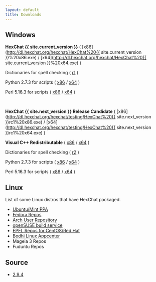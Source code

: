 ```yaml
---
layout: default
title: Downloads
---
```


## Windows
**HexChat {{ site.current_version }}** ( [x86](http://dl.hexchat.org/hexchat/HexChat%20{{ site.current_version }}%20x86.exe) / [x64](http://dl.hexchat.org/hexchat/HexChat%20{{ site.current_version }}%20x64.exe) )

<!-- **Required Visual C++ Redistributable** ( [x86](https://www.microsoft.com/en-us/download/details.aspx?id=8328) / [x64](https://www.microsoft.com/en-us/download/details.aspx?id=13523) ) -->

Dictionaries for spell checking ( [r1](http://dl.hexchat.org/hexchat/HexChat%20Spelling%20Dictionaries%20r1.exe) )

Python 2.7.3 for scripts ( [x86](http://python.org/ftp/python/2.7.3/python-2.7.3.msi) / [x64](http://python.org/ftp/python/2.7.3/python-2.7.3.amd64.msi) )

Perl 5.16.3 for scripts ( [x86](http://strawberry-perl.googlecode.com/files/strawberry-perl-5.16.3.1-32bit.msi) / [x64](http://strawberry-perl.googlecode.com/files/strawberry-perl-5.16.3.1-64bit.msi) )

<br />

**HexChat {{ site.next_version }} Release Candidate** ( [x86](http://dl.hexchat.org/hexchat/testing/HexChat%20{{ site.next_version }}rc1%20x86.exe) / [x64](http://dl.hexchat.org/hexchat/testing/HexChat%20{{ site.next_version }}rc1%20x64.exe) )

**Visual C++ Redistributable** ( [x86](https://www.microsoft.com/en-us/download/details.aspx?id=8328) / [x64](https://www.microsoft.com/en-us/download/details.aspx?id=13523) )

Dictionaries for spell checking ( [r2](http://dl.hexchat.org/hexchat/HexChat%20Spelling%20Dictionaries%20r2.exe) )

Python 2.7.3 for scripts ( [x86](http://python.org/ftp/python/2.7.3/python-2.7.3.msi) / [x64](http://python.org/ftp/python/2.7.3/python-2.7.3.amd64.msi) )

Perl 5.16.3 for scripts ( [x86](http://dl.hexchat.org/misc/perl/Perl%205.16.3%20x86.msi) / [x64](http://dl.hexchat.org/misc/perl/Perl%205.16.3%20x64.msi) )

## Linux
List of some Linux distros that have HexChat packaged.
- [Ubuntu/Mint PPA](https://launchpad.net/~gwendal-lebihan-dev/+archive/hexchat-stable)
- [Fedora Repos](https://apps.fedoraproject.org/packages/hexchat)
- [Arch User Repository](https://aur.archlinux.org/packages/hexchat/)
- [openSUSE build service](http://software.opensuse.org/package/hexchat)
- [EPEL Repos for CentOS/Red Hat](https://apps.fedoraproject.org/packages/hexchat)
- [Bodhi Linux Appcenter](http://appcenter.bodhilinux.com/software/showDesc/HexChat_-_IRC)
- Mageia 3 Repos
- Fuduntu Repos

## Source
- [2.9.4](http://dl.hexchat.org/hexchat/hexchat-2.9.4.tar.xz)
